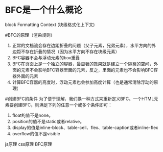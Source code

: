 # BFC是一个什么概论
block Formatting Context (块级格式化上下文)

#BFC的原理（渲染规则）
1. 正常的文档流会存在边距折叠的问题（父子元素，兄弟元素），水平方向的外边距不存在折叠的情况（因为水平方向不存在块级元素）
2. BFC容器不会与浮动元素的box重叠
3. BFC在页面上是一个独立的容器，最显著的效果就是建立一个隔离的空间，外面的元素不会影响BFC容器里面的元素，反之，里面的元素也不会影响BFC容器外面的元素
4. 计算BFC容器的高度时，浮动元素也会参加高度计算（也是通常清除浮动的原理）

#创建BFC的条件
为了便于理解，我们换一种方式来重新定义BFC。一个HTML元素要创建BFC，则满足下列的任意一个或多个条件即可：
1. float的值不是none。
2. position的值不是static或者relative。
3. display的值是inline-block、table-cell、flex、table-caption或者inline-flex
4. overflow的值不是visible

js原理 css原理 BFC原理

